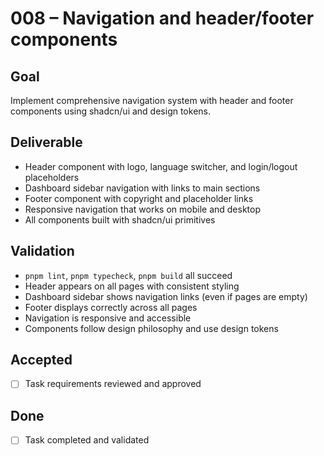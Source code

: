 # 008 – Navigation and header/footer components

## Goal

Implement comprehensive navigation system with header and footer components using shadcn/ui and design tokens.

## Deliverable

- Header component with logo, language switcher, and login/logout placeholders
- Dashboard sidebar navigation with links to main sections
- Footer component with copyright and placeholder links
- Responsive navigation that works on mobile and desktop
- All components built with shadcn/ui primitives

## Validation

- `pnpm lint`, `pnpm typecheck`, `pnpm build` all succeed
- Header appears on all pages with consistent styling
- Dashboard sidebar shows navigation links (even if pages are empty)
- Footer displays correctly across all pages
- Navigation is responsive and accessible
- Components follow design philosophy and use design tokens

## Accepted

- [ ] Task requirements reviewed and approved

## Done

- [ ] Task completed and validated
